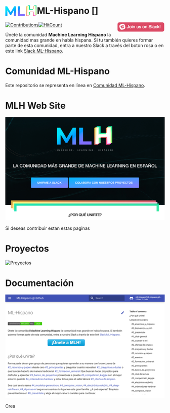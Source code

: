 # ML-Hispano [<img align="left" width="100" src="docs/assets/img/mlh-logo.png">]

[![Contributions](https://img.shields.io/badge/contributions-welcome-brightgreen.svg?style=flat)](https://github.com/ml-hispano/recursos-ml)[![HitCount](http://hits.dwyl.io/ml-hispano/recursos-ml.svg)](http://hits.dwyl.io/ml-hispano/recursos-ml)
[<img align="right" width="150" src="docs/assets/images/join-slack-team.png">](https://bit.ly/2Oqingj)

Únete la comunidad **Machine Learning Hispano** la comunidad mas grande en habla hispana. Si tu también quieres formar parte de esta comunidad, entra a nuestro Slack a través del boton rosa o en este link [Slack ML-Hispano](https://bit.ly/2Oqingj).

# Comunidad ML-Hispano
Este repositorio se representa en línea en [Comunidad ML-Hispano](http://machinelearninghispano.com).

# MLH Web Site

![Web MLH](/docs/assets/img/mlh-portada.jpeg)

Si deseas contribuir estan estas paginas

# Proyectos

![Proyectos]()

# Documentación

![Events](/docs/assets/img/mlh-doc.jpeg)


Crea
